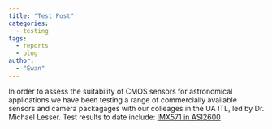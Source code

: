 ```yaml
---
title: "Test Post"
categories:
  - testing
tags:
  - reports
  - blog
author:
  - "Ewan"
---
```


In order to assess the suitability of CMOS sensors for astronomical applications we have been testing a range of commercially available sensors and camera packagages with our colleages in the UA ITL, led by Dr. Michael Lesser.
Test results to date include:
[IMX571 in ASI2600](assets/reports//ZWO_ASI2600MM_combined_report.pdf)
